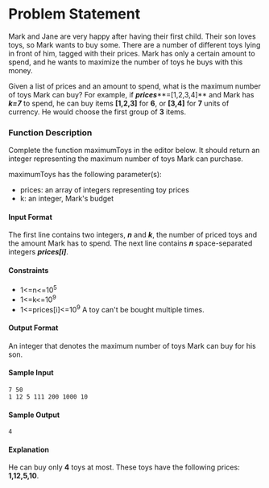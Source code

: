 # Problem Statement
Mark and Jane are very happy after having their first child. Their son loves toys, so Mark wants to buy some. There are a number of different toys lying in front of him, tagged with their prices. Mark has only a certain amount to spend, and he wants to maximize the number of toys he buys with this money.

Given a list of prices and an amount to spend, what is the maximum number of toys Mark can buy? For example, if ***prices*****=[1,2,3,4]** and Mark has ***k=7*** to spend, he can buy items  **[1,2,3]** for **6**, or **[3,4]** for **7** units of currency. He would choose the first group of **3** items.

### Function Description

Complete the function maximumToys in the editor below. It should return an integer representing the maximum number of toys Mark can purchase.

maximumToys has the following parameter(s):

+ prices: an array of integers representing toy prices
+ k: an integer, Mark's budget

#### Input Format

The first line contains two integers, ***n*** and ***k***, the number of priced toys and the amount Mark has to spend.
The next line contains ***n*** space-separated integers ***prices[i]***.

#### Constraints
+ 1<=n<=10<sup>5</sup>
+ 1<=k<=10<sup>9</sup>
+ 1<=prices[i]<=10<sup>9</sup>
A toy can't be bought multiple times.

#### Output Format

An integer that denotes the maximum number of toys Mark can buy for his son.

#### Sample Input
```
7 50
1 12 5 111 200 1000 10
```
#### Sample Output
```
4
```
#### Explanation

He can buy only **4** toys at most. These toys have the following prices: **1,12,5,10**.